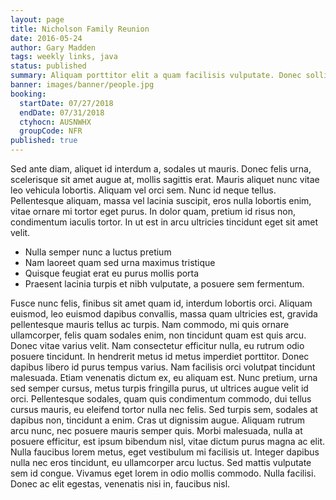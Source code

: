 ```yaml
---
layout: page
title: Nicholson Family Reunion
date: 2016-05-24
author: Gary Madden
tags: weekly links, java
status: published
summary: Aliquam porttitor elit a quam facilisis vulputate. Donec sollicitudin.
banner: images/banner/people.jpg
booking:
  startDate: 07/27/2018
  endDate: 07/31/2018
  ctyhocn: AUSNWHX
  groupCode: NFR
published: true
---
```

Sed ante diam, aliquet id interdum a, sodales ut mauris. Donec felis urna, scelerisque sit amet augue at, mollis sagittis erat. Mauris aliquet nunc vitae leo vehicula lobortis. Aliquam vel orci sem. Nunc id neque tellus. Pellentesque aliquam, massa vel lacinia suscipit, eros nulla lobortis enim, vitae ornare mi tortor eget purus. In dolor quam, pretium id risus non, condimentum iaculis tortor. In ut est in arcu ultricies tincidunt eget sit amet velit.

* Nulla semper nunc a luctus pretium
* Nam laoreet quam sed urna maximus tristique
* Quisque feugiat erat eu purus mollis porta
* Praesent lacinia turpis et nibh vulputate, a posuere sem fermentum.

Fusce nunc felis, finibus sit amet quam id, interdum lobortis orci. Aliquam euismod, leo euismod dapibus convallis, massa quam ultricies est, gravida pellentesque mauris tellus ac turpis. Nam commodo, mi quis ornare ullamcorper, felis quam sodales enim, non tincidunt quam est quis arcu. Donec vitae varius velit. Nam consectetur efficitur nulla, eu rutrum odio posuere tincidunt. In hendrerit metus id metus imperdiet porttitor. Donec dapibus libero id purus tempus varius. Nam facilisis orci volutpat tincidunt malesuada.
Etiam venenatis dictum ex, eu aliquam est. Nunc pretium, urna sed semper cursus, metus turpis fringilla purus, ut ultrices augue velit id orci. Pellentesque sodales, quam quis condimentum commodo, dui tellus cursus mauris, eu eleifend tortor nulla nec felis. Sed turpis sem, sodales at dapibus non, tincidunt a enim. Cras ut dignissim augue. Aliquam rutrum arcu nunc, nec posuere mauris semper quis. Morbi malesuada, nulla at posuere efficitur, est ipsum bibendum nisl, vitae dictum purus magna ac elit. Nulla faucibus lorem metus, eget vestibulum mi facilisis ut. Integer dapibus nulla nec eros tincidunt, eu ullamcorper arcu luctus. Sed mattis vulputate sem id congue. Vivamus eget lorem in odio mollis commodo. Nulla facilisi. Donec ac elit egestas, venenatis nisi in, faucibus nisl.
